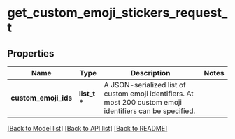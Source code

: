 # get_custom_emoji_stickers_request_t

## Properties
Name | Type | Description | Notes
------------ | ------------- | ------------- | -------------
**custom_emoji_ids** | **list_t \*** | A JSON-serialized list of custom emoji identifiers. At most 200 custom emoji identifiers can be specified. | 

[[Back to Model list]](../README.md#documentation-for-models) [[Back to API list]](../README.md#documentation-for-api-endpoints) [[Back to README]](../README.md)


